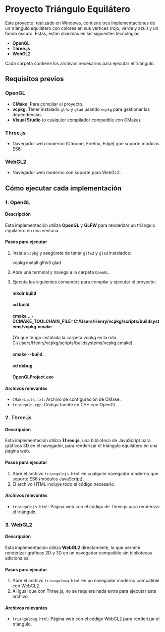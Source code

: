 # Proyecto Triángulo Equilátero

Este proyecto, realizado en Windows, contiene tres implementaciones de un triángulo equilátero con colores en sus vértices (rojo, verde y azul) y un fondo oscuro. Estas, están divididas en las siguientes tecnologías:

- **OpenGL**
- **Three.js**
- **WebGL2**

Cada carpeta contiene los archivos necesarios para ejecutar el triángulo.

## Requisitos previos

### OpenGL
- **CMake**: Para compilar el proyecto.
- **vcpkg**: Tener instalado `glfw` y `glad` usando `vcpkg` para gestionar las dependencias.
- **Visual Studio** (o cualquier compilador compatible con CMake).
  
### Three.js
- Navegador web moderno (Chrome, Firefox, Edge) que soporte módulos ES6.
  
### WebGL2
- Navegador web moderno con soporte para WebGL2.

## Cómo ejecutar cada implementación

### 1. OpenGL

#### Descripción
Esta implementación utiliza **OpenGL** y **GLFW** para renderizar un triángulo equilátero en una ventana.

#### Pasos para ejecutar
1. Instala `vcpkg` y asegúrate de tener `glfw3` y `glad` instalados:

    vcpkg install glfw3 glad

2. Abre una terminal y navega a la carpeta `OpenGL`.

3. Ejecuta los siguientes comandos para compilar y ejecutar el proyecto:

    #### mkdir build
    #### cd build
    #### cmake .. -DCMAKE_TOOLCHAIN_FILE=C:/Users/Henry/vcpkg/scripts/buildsystems/vcpkg.cmake 
    (Ya que tengo instalada la carpeta vcpkg en la ruta C:/Users/Henry/vcpkg/scripts/buildsystems/vcpkg.cmake)
    #### cmake --build .
    #### cd debug
    #### OpenGLProject.exe


#### Archivos relevantes
- `CMakeLists.txt`: Archivo de configuración de CMake.
- `triangulo.cpp`: Código fuente en C++ con OpenGL.

### 2. Three.js

#### Descripción
Esta implementación utiliza **Three.js**, una biblioteca de JavaScript para gráficos 3D en el navegador, para renderizar el triángulo equilátero en una página web.

#### Pasos para ejecutar
1. Abre el archivo `triangulojs.html` en cualquier navegador moderno que soporte ES6 (módulos JavaScript).
2. El archivo HTML incluye todo el código necesario.

#### Archivos relevantes
- `triangulojs.html`: Página web con el código de Three.js para renderizar el triángulo.

### 3. WebGL2

#### Descripción
Esta implementación utiliza **WebGL2** directamente, lo que permite renderizar gráficos 2D y 3D en un navegador compatible sin bibliotecas adicionales.

#### Pasos para ejecutar
1. Abre el archivo `triangulowg.html` en un navegador moderno compatible con WebGL2.
2. Al igual que con Three.js, no se requiere nada extra para ejecutar este archivo.

#### Archivos relevantes
- `triangulowg.html`: Página web con el código WebGL2 para renderizar el triángulo.



